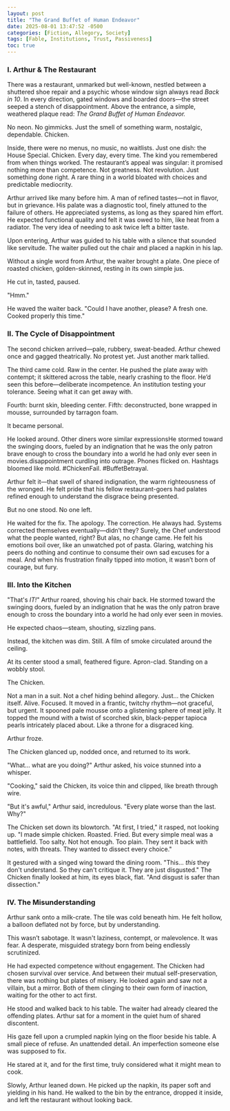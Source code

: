 ```yaml
---
layout: post
title: "The Grand Buffet of Human Endeavor"
date: 2025-08-01 13:47:52 -0500
categories: [Fiction, Allegory, Society]
tags: [Fable, Institutions, Trust, Passiveness]
toc: true
---
```


### I. Arthur & The Restaurant

There was a restaurant, unmarked but well-known, nestled between a shuttered shoe repair and a psychic whose window sign always read *Back in 10*. In every direction, gated windows and boarded doors—the street seeped a stench of disappointment. Above the entrance, a simple, weathered plaque read: *The Grand Buffet of Human Endeavor.*

No neon. No gimmicks. Just the smell of something warm, nostalgic, dependable. Chicken.

Inside, there were no menus, no music, no waitlists. Just one dish: the House Special. Chicken. Every day, every time. The kind you remembered from when things worked. The restaurant’s appeal was singular: it promised nothing more than competence. Not greatness. Not revolution. Just something done right. A rare thing in a world bloated with choices and predictable mediocrity.

Arthur arrived like many before him. A man of refined tastes—not in flavor, but in grievance. His palate was a diagnostic tool, finely attuned to the failure of others. He appreciated systems, as long as they spared him effort. He expected functional quality and felt it was owed to him, like heat from a radiator. The very idea of needing to ask twice left a bitter taste.

Upon entering, Arthur was guided to his table with a silence that sounded like servitude. The waiter pulled out the chair and placed a napkin in his lap. 

Without a single word from Arthur, the waiter brought a plate. One piece of roasted chicken, golden-skinned, resting in its own simple jus.

He cut in, tasted, paused.

"Hmm."

He waved the waiter back. "Could I have another, please? A fresh one. Cooked properly this time."

### II. The Cycle of Disappointment

The second chicken arrived—pale, rubbery, sweat-beaded. Arthur chewed once and gagged theatrically. No protest yet. Just another mark tallied.

The third came cold. Raw in the center. He pushed the plate away with contempt; it skittered across the table, nearly crashing to the floor. He’d seen this before—deliberate incompetence. An institution testing your tolerance. Seeing what it can get away with.

Fourth: burnt skin, bleeding center. Fifth: deconstructed, bone wrapped in mousse, surrounded by tarragon foam.

It became personal.

He looked around. Other diners wore similar expressionsHe stormed toward the swinging doors, fueled by an indignation that he was the only patron brave enough to cross the boundary into a world he had only ever seen in movies.disappointment curdling into outrage. Phones flicked on. Hashtags bloomed like mold. #ChickenFail. #BuffetBetrayal.

Arthur felt it—that swell of shared indignation, the warm righteousness of the wronged. He felt pride that his fellow restaurant-goers had palates refined enough to understand the disgrace being presented.

But no one stood. No one left.

He waited for the fix. The apology. The correction. He always had. Systems corrected themselves eventually—didn’t they? Surely, the Chef understood what the people wanted, right? But alas, no change came. He felt his emotions boil over, like an unwatched pot of pasta. Glaring, watching his peers do nothing and continue to consume their own sad excuses for a meal.  And when his frustration finally tipped into motion, it wasn’t born of courage, but fury.

### III. Into the Kitchen

"That's *IT!*" Arthur roared, shoving his chair back. He stormed toward the swinging doors, fueled by an indignation that he was the only patron brave enough to cross the boundary into a world he had only ever seen in movies.

He expected chaos—steam, shouting, sizzling pans.

Instead, the kitchen was dim. Still. A film of smoke circulated around the ceiling.

At its center stood a small, feathered figure. Apron-clad. Standing on a wobbly stool.

The Chicken.

Not a man in a suit. Not a chef hiding behind allegory. Just... the Chicken itself. Alive. Focused. It moved in a frantic, twitchy rhythm—not graceful, but urgent. It spooned pale mousse onto a glistening sphere of meat jelly. It topped the mound with a twist of scorched skin, black-pepper tapioca pearls intricately placed about. Like a throne for a disgraced king.

Arthur froze.

The Chicken glanced up, nodded once, and returned to its work.

"What… what are you doing?" Arthur asked, his voice stunned into a whisper.

"Cooking," said the Chicken, its voice thin and clipped, like breath through wire.

"But it's awful," Arthur said, incredulous. "Every plate worse than the last. Why?"

The Chicken set down its blowtorch. "At first, I tried," it rasped, not looking up. "I made simple chicken. Roasted. Fried. But every simple meal was a battlefield. Too salty. Not hot enough. Too plain. They sent it back with notes, with threats. They wanted to dissect every choice."

It gestured with a singed wing toward the dining room. "This… *this* they don't understand. So they can't critique it. They are just disgusted." The Chicken finally looked at him, its eyes black, flat. "And disgust is safer than dissection."

### IV. The Misunderstanding

Arthur sank onto a milk-crate. The tile was cold beneath him. He felt hollow, a balloon deflated not by force, but by understanding.

This wasn’t sabotage. It wasn't laziness, contempt, or malevolence. It was fear. A desperate, misguided strategy born from being endlessly scrutinized.

He had expected competence without engagement. The Chicken had chosen survival over service. And between their mutual self-preservation, there was nothing but plates of misery. He looked again and saw not a villain, but a mirror. Both of them clinging to their own form of inaction, waiting for the other to act first.

He stood and walked back to his table. The waiter had already cleared the offending plates. Arthur sat for a moment in the quiet hum of shared discontent.

His gaze fell upon a crumpled napkin lying on the floor beside his table. A small piece of refuse. An unattended detail. An imperfection someone else was supposed to fix.

He stared at it, and for the first time, truly considered what it might mean to cook.

Slowly, Arthur leaned down. He picked up the napkin, its paper soft and yielding in his hand. He walked to the bin by the entrance, dropped it inside, and left the restaurant without looking back.